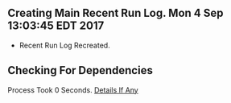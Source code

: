 ## Creating Main Recent Run Log. Mon 4 Sep 13:03:45 EDT 2017
* Recent Run Log Recreated.
## Checking For Dependencies 
Process Took 0 Seconds.
[Details If Any](https://github.com/deathbybandaid/piholeparser/blob/master/RecentRunLogs/TopLevelScripts/Checking-For-Dependencies.md)

